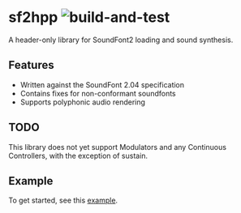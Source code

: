 # sf2hpp ![build-and-test](https://github.com/AnonN10/sf2hpp/actions/workflows/cmake.yml/badge.svg)

A header-only library for SoundFont2 loading and sound synthesis.

## Features

- Written against the SoundFont 2.04 specification
- Contains fixes for non-conformant soundfonts
- Supports polyphonic audio rendering

## TODO

This library does not yet support Modulators and any Continuous Controllers, with the exception of sustain.

## Example

To get started, see this [example](<https://github.com/AnonN10/sf2hpp/blob/master/example.cpp>).
